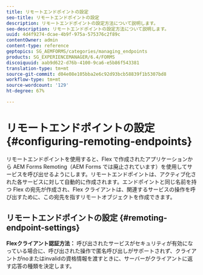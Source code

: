 ```yaml
---
title: リモートエンドポイントの設定
seo-title: リモートエンドポイントの設定
description: リモートエンドポイントの設定方法について説明します。
seo-description: リモートエンドポイントの設定方法について説明します。
uuid: 4d4f9274-dcae-4b9f-975a-575376c2f89c
contentOwner: admin
content-type: reference
geptopics: SG_AEMFORMS/categories/managing_endpoints
products: SG_EXPERIENCEMANAGER/6.4/FORMS
discoiquuid: aab9d622-d76b-4100-9ca6-e5b86f543381
translation-type: tm+mt
source-git-commit: d04e08e105bba2e6c92d93bcb58839f1b5307bd8
workflow-type: tm+mt
source-wordcount: '129'
ht-degree: 67%

---
```



# リモートエンドポイントの設定 {#configuring-remoting-endpoints}

リモートエンドポイントを使用すると、Flex で作成されたアプリケーションから AEM Forms Remoting（AEM Forms では廃止されています）を使用してサービスを呼び出せるようにします。リモートエンドポイントは、アクティブ化された各サービスに対して自動的に作成されます。エンドポイントと同じ名前を持つ Flex の宛先が作成され、Flex クライアントは、関連するサービスの操作を呼び出すために、この宛先を指すリモートオブジェクトを作成できます。

## リモートエンドポイントの設定 {#remoting-endpoint-settings}

**Flexクライアント認証方法：** 呼び出されたサービスがセキュリティが有効になっている場合に、呼び出された操作で匿名呼び出しがサポートされず、クライアントがnoまたはinvalidの資格情報を渡すときに、サーバーがクライアントに返す応答の種類を決定します。
